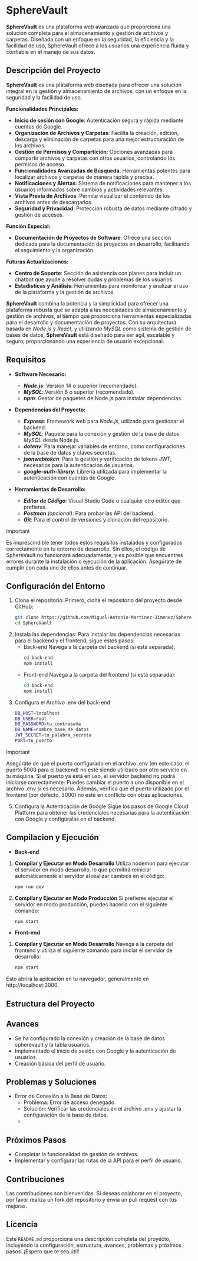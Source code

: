 # SphereVault

**SphereVault** es una plataforma web avanzada que proporciona una solución completa para el almacenamiento y gestión de archivos y carpetas. Diseñada con un enfoque en la seguridad, la eficiencia y la facilidad de uso, SphereVault ofrece a los usuarios una experiencia fluida y confiable en el manejo de sus datos.



## Descripción del Proyecto

**SphereVault** es una plataforma web diseñada para ofrecer una solución integral en la gestión y almacenamiento de archivos, con un enfoque en la seguridad y la facilidad de uso.

**Funcionalidades Principales:**
- **Inicio de sesión con Google**: Autenticación segura y rápida mediante cuentas de Google.
- **Organización de Archivos y Carpetas**:  Facilita la creación, edición, descarga y eliminación de carpetas para una mejor estructuración de los archivos.
- **Gestión de Permisos y Compartición**: Opciones avanzadas para compartir archivos y carpetas con otros usuarios, controlando los permisos de acceso.
- **Funcionalidades Avanzadas de Búsqueda**: Herramientas potentes para localizar archivos y carpetas de manera rápida y precisa.
- **Notificaciones y Alertas**: Sistema de notificaciones para mantener a los usuarios informados sobre cambios y actividades relevantes.
- **Vista Previa de Archivos**: Permite visualizar el contenido de los archivos antes de descargarlos.
- **Seguridad y Privacidad**: Protección robusta de datos mediante cifrado y gestión de accesos.

**Función Especial:**
- **Documentación de Proyectos de Software**: Ofrece una sección dedicada para la documentación de proyectos en desarrollo, facilitando el seguimiento y la organización.

**Futuras Actualizaciones:**
- **Centro de Soporte**: Sección de asistencia con planes para incluir un chatbot que ayude a resolver dudas y problemas de los usuarios.
- **Estadísticas y Análisis**: Herramientas para monitorear y analizar el uso de la plataforma y la gestión de archivos.

**SphereVault** combina la potencia y la simplicidad para ofrecer una plataforma robusta que se adapta a las necesidades de almacenamiento y gestión de archivos, al tiempo que proporciona herramientas especializadas para el desarrollo y documentación de proyectos. Con su arquitectura basada en *Node.js* y *React*, y utilizando *MySQL* como sistema de gestión de bases de datos, **SphereVault** está diseñado para ser ágil, escalable y seguro, proporcionando una experiencia de usuario excepcional.



## Requisitos

- **Software Necesario:**
   - ***Node.js***: Versión 14 o superior (recomendado).
   - ***MySQL***: Versión 8 o superior (recomendado).
   - ***npm***: Gestor de paquetes de Node.js para instalar dependencias.

- **Dependencias del Proyecto:**
   - ***Express***: Framework web para *Node.js*, utilizado para gestionar el backend.
   - ***MySQL***: Paquete para la conexión y gestión de la base de datos *MySQL* desde Node.js.
   - ***dotenv***: Para manejar variables de entorno, como configuraciones de la base de datos y claves secretas.
   - ***jsonwebtoken***: Para la gestión y verificación de tokens JWT, necesarios para la autenticación de usuarios.
   - ***google-auth-library***: Librería utilizada para implementar la autenticación con cuentas de Google.

- **Herramientas de Desarrollo:**
   - ***Editor de Código***: Visual Studio Code o cualquier otro editor que prefieras.
   - ***Postman*** *(opcional)*: Para probar las API del backend.
   - ***Git***: Para el control de versiones y clonación del repositorio.

>[!IMPORTANT]
> Es imprescindible tener todos estos requisitos instalados y configurados correctamente en tu entorno de desarrollo. Sin ellos, el código de SphereVault no funcionará adecuadamente, y es posible que encuentres errores durante la instalación o ejecución de la aplicación. Asegúrate de cumplir con cada uno de ellos antes de continuar.



## Configuración del Entorno

1. Clona el repositorio:
   Primero, clona el repositorio del proyecto desde GitHub:
   ```bash
   git clone https://github.com/Miguel-Antonio-Martinez-Jimenez/SphereVault.git
   cd SphereVault
   
2. Instala las dependencias:
   Para instalar las dependencias necesarias para el backend y el frontend, sigue estos pasos:
   - Back-end
     Navega a la carpeta del backend (si está separada):
     ```bash
     cd back-end
     npm install
     
   - Front-end
     Navega a la carpeta del frontend (si está separada):
     ```bash
     cd back-end
     npm install
     
3. Configura el Archivo .env del back-end
   ```bash
   DB_HOST=localhost
   DB_USER=root
   DB_PASSWORD=tu_contraseña
   DB_NAME=nombre_base_de_datos
   JWT_SECRET=tu_palabra_secreta
   PORT=tu_puerto
>[!IMPORTANT]
> Asegúrate de que el puerto configurado en el archivo .env (en este caso, el puerto 5000 para el backend) no esté siendo utilizado por otro servicio en tu máquina. Si el puerto ya está en uso, el servidor backend no podrá iniciarse correctamente. Puedes cambiar el puerto a uno disponible en el archivo .env si es necesario. Además, verifica que el puerto utilizado por el frontend (por defecto, 3000) no esté en conflicto con otras aplicaciones.

5. Configura la Autenticación de Google
   Sigue los pasos de Google Cloud Platform para obtener las credenciales necesarias para la autenticación con Google y configúralas en el backend.
   
## Compilacion y Ejecución
- **Back-end**
1. **Compilar y Ejecutar en Modo Desarrollo**
      Utiliza nodemon para ejecutar el servidor en modo desarrollo, lo que permitirá reiniciar automáticamente el servidor al realizar cambios en el código:
      ```bash
      npm run dev
2. **Compilar y Ejecutar en Modo Producción**
      Si prefieres ejecutar el servidor en modo producción, puedes hacerlo con el siguiente comando:
      ```bash
      npm start

- **Front-end**
1. **Compilar y Ejecutar en Modo Desarrollo**
      Navega a la carpeta del frontend y utiliza el siguiente comando para iniciar el servidor de desarrollo:
      ```bash
      npm start
Esto abrirá la aplicación en tu navegador, generalmente en http://localhost:3000.



## Estructura del Proyecto

## Avances
- Se ha configurado la conexión y creación de la base de datos spherevault y la tabla usuarios.
- Implementado el inicio de sesión con Google y la autenticación de usuarios.
- Creación básica del perfil de usuario.

## Problemas y Soluciones
- Error de Conexión a la Base de Datos:
   - Problema: Error de acceso denegado.
   - Solución: Verificar las credenciales en el archivo .env y ajustar la configuración de la base de datos.
   - 
## Próximos Pasos
- Completar la funcionalidad de gestión de archivos.
- Implementar y configurar las rutas de la API para el perfil de usuario.

## Contribuciones
Las contribuciones son bienvenidas. Si deseas colaborar en el proyecto, por favor realiza un fork del repositorio y envía un pull request con tus mejoras.

## Licencia
Este `README.md` proporciona una descripción completa del proyecto, incluyendo la configuración, estructura, avances, problemas y próximos pasos. ¡Espero que te sea útil!

